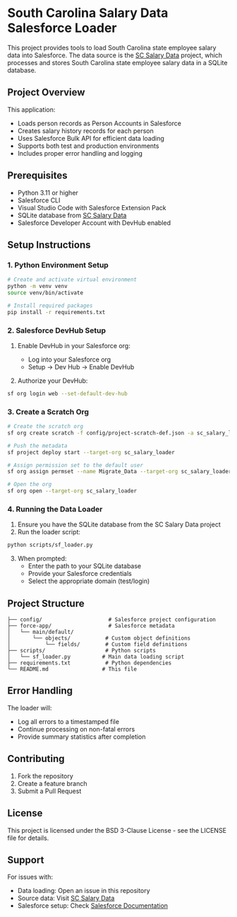 # South Carolina Salary Data Salesforce Loader

This project provides tools to load South Carolina state employee salary data into Salesforce. The data source is the [SC Salary Data](https://github.com/acrosman/sc_salary_data) project, which processes and stores South Carolina state employee salary data in a SQLite database.

## Project Overview

This application:
- Loads person records as Person Accounts in Salesforce
- Creates salary history records for each person
- Uses Salesforce Bulk API for efficient data loading
- Supports both test and production environments
- Includes proper error handling and logging

## Prerequisites

- Python 3.11 or higher
- Salesforce CLI
- Visual Studio Code with Salesforce Extension Pack
- SQLite database from [SC Salary Data](https://github.com/acrosman/sc_salary_data)
- Salesforce Developer Account with DevHub enabled

## Setup Instructions

### 1. Python Environment Setup

```bash
# Create and activate virtual environment
python -m venv venv
source venv/bin/activate

# Install required packages
pip install -r requirements.txt
```

### 2. Salesforce DevHub Setup

1. Enable DevHub in your Salesforce org:
   - Log into your Salesforce org
   - Setup → Dev Hub → Enable DevHub

2. Authorize your DevHub:
```bash
sf org login web --set-default-dev-hub
```

### 3. Create a Scratch Org

```bash
# Create the scratch org
sf org create scratch -f config/project-scratch-def.json -a sc_salary_loader --duration-days 7

# Push the metadata
sf project deploy start --target-org sc_salary_loader

# Assign permission set to the default user
sf org assign permset --name Migrate_Data --target-org sc_salary_loader

# Open the org
sf org open --target-org sc_salary_loader
```

### 4. Running the Data Loader

1. Ensure you have the SQLite database from the SC Salary Data project
2. Run the loader script:
```bash
python scripts/sf_loader.py
```

3. When prompted:
   - Enter the path to your SQLite database
   - Provide your Salesforce credentials
   - Select the appropriate domain (test/login)

## Project Structure

```
├── config/                     # Salesforce project configuration
├── force-app/                  # Salesforce metadata
│   └── main/default/
│       └── objects/           # Custom object definitions
│           └── fields/        # Custom field definitions
├── scripts/                   # Python scripts
│   └── sf_loader.py          # Main data loading script
├── requirements.txt           # Python dependencies
└── README.md                 # This file
```

## Error Handling

The loader will:
- Log all errors to a timestamped file
- Continue processing on non-fatal errors
- Provide summary statistics after completion

## Contributing

1. Fork the repository
2. Create a feature branch
3. Submit a Pull Request

## License

This project is licensed under the BSD 3-Clause License - see the LICENSE file for details.

## Support

For issues with:
- Data loading: Open an issue in this repository
- Source data: Visit [SC Salary Data](https://github.com/acrosman/sc_salary_data)
- Salesforce setup: Check [Salesforce Documentation](https://developer.salesforce.com)
